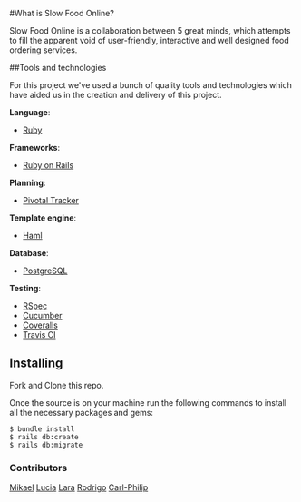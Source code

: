 #What is Slow Food Online?

Slow Food Online is a collaboration between 5 great minds, which attempts to fill the apparent void of user-friendly,
interactive and well designed food ordering services.

##Tools and technologies

For this project we've used a bunch of quality tools and technologies which have aided us in the creation
and delivery of this project.

**Language**:
* [Ruby](https://www.ruby-lang.org/)

**Frameworks**:
* [Ruby on Rails](http://rubyonrails.org/)

**Planning**:
* [Pivotal Tracker](https://www.pivotaltracker.com/n/projects/1609537)

**Template engine**:
* [Haml](http://haml.info/)

**Database**:
* [PostgreSQL](https://www.postgresql.org/)

**Testing**:
* [RSpec](http://rspec.info/)
* [Cucumber](https://cucumber.io/)
* [Coveralls](https://coveralls.io/)
* [Travis CI](https://travis-ci.org/)

## Installing
Fork and Clone this repo.

Once the source is on your machine run the following commands to install all the necessary packages and gems:

```
$ bundle install
$ rails db:create
$ rails db:migrate
```

### Contributors
[Mikael](https://github.com/MikaelFeher)
[Lucia](https://github.com/luciademoja)
[Lara](https://github.com/lollypop27)
[Rodrigo](https://github.com/rdcsg)
[Carl-Philip](https://github.com/callea2)
